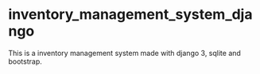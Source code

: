 # inventory_management_system_django

This is a inventory management system made with django 3, sqlite and bootstrap.
